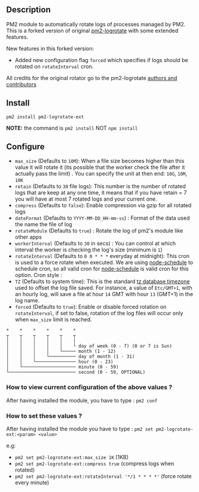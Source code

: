 ## Description

PM2 module to automatically rotate logs of processes managed by PM2. This is a forked version of original [pm2-logrotate](https://github.com/pm2-hive/pm2-logrotate) with some extended features.

New features in this forked version:
- Added new configuration flag `forced` which specifies if logs should be rotated on `rotateInterval` cron.

All credits for the original rotator go to the pm2-logrotate [authors and contributors](https://github.com/pm2-hive/pm2-logrotate/graphs/contributors)

## Install

    pm2 install pm2-logrotate-ext

**NOTE:** the command is `pm2 install` NOT `npm install`

## Configure

- `max_size` (Defaults to `10M`): When a file size becomes higher than this value it will rotate it (its possible that the worker check the file after it actually pass the limit) . You can specify the unit at then end: `10G`, `10M`, `10K`
- `retain` (Defaults to `30` file logs): This number is the number of rotated logs that are keep at any one time, it means that if you have retain = 7 you will have at most 7 rotated logs and your current one.
- `compress` (Defaults to `false`): Enable compression via gzip for all rotated logs
- `dateFormat` (Defaults to `YYYY-MM-DD_HH-mm-ss`) : Format of the data used the name the file of log
- `rotateModule` (Defaults to `true`) : Rotate the log of pm2's module like other apps
- `workerInterval` (Defaults to `30` in secs) : You can control at which interval the worker is checking the log's size (minimum is `1`)
- `rotateInterval` (Defaults to `0 0 * * *` everyday at midnight): This cron is used to a force rotate when executed.
We are using [node-schedule](https://github.com/node-schedule/node-schedule) to schedule cron, so all valid cron for [node-schedule](https://github.com/node-schedule/node-schedule) is valid cron for this option. Cron style :
- `TZ` (Defaults to system time): This is the standard [tz database timezone](https://en.wikipedia.org/wiki/List_of_tz_database_time_zones) used to offset the log file saved. For instance, a value of `Etc/GMT+1`, with an hourly log, will save a file at hour `14` GMT with hour `13` (GMT+1) in the log name.
- `forced` (Defaults to `true`): Enable or disable forced rotation on `rotateInterval`, if set to false, rotation of the log files will occur only when `max_size` limit is reached.

```
*    *    *    *    *    *
┬    ┬    ┬    ┬    ┬    ┬
│    │    │    │    │    |
│    │    │    │    │    └ day of week (0 - 7) (0 or 7 is Sun)
│    │    │    │    └───── month (1 - 12)
│    │    │    └────────── day of month (1 - 31)
│    │    └─────────────── hour (0 - 23)
│    └──────────────────── minute (0 - 59)
└───────────────────────── second (0 - 59, OPTIONAL)
```

### How to view current configuration of the above values ?
After having installed the module, you have to type :
`pm2 conf`

### How to set these values ?

 After having installed the module you have to type :
`pm2 set pm2-logrotate-ext:<param> <value>`

e.g:
- `pm2 set pm2-logrotate-ext:max_size 1K` (1KB)
- `pm2 set pm2-logrotate-ext:compress true` (compress logs when rotated)
- `pm2 set pm2-logrotate-ext:rotateInterval '*/1 * * * *'` (force rotate every minute)
